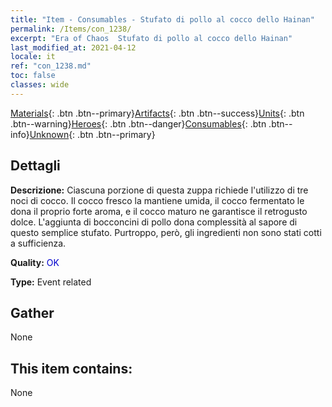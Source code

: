 ```yaml
---
title: "Item - Consumables - Stufato di pollo al cocco dello Hainan"
permalink: /Items/con_1238/
excerpt: "Era of Chaos  Stufato di pollo al cocco dello Hainan"
last_modified_at: 2021-04-12
locale: it
ref: "con_1238.md"
toc: false
classes: wide
---
```

 [Materials](/it/Items/){: .btn .btn--primary}[Artifacts](/it/Items/Artifacts/){: .btn .btn--success}[Units](/it/Items/Units/){: .btn .btn--warning}[Heroes](/it/Items/Heroes/){: .btn .btn--danger}[Consumables](/it/Items/Consumables/){: .btn .btn--info}[Unknown](/it/Items/Unknown/){: .btn .btn--primary}

## Dettagli
 **Descrizione:** Ciascuna porzione di questa zuppa richiede l'utilizzo di tre noci di cocco. Il cocco fresco la mantiene umida, il cocco fermentato le dona il proprio forte aroma, e il cocco maturo ne garantisce il retrogusto dolce. L'aggiunta di bocconcini di pollo dona complessità al sapore di questo semplice stufato. Purtroppo, però, gli ingredienti non sono stati cotti a sufficienza.

 **Quality:** <span style="color: #0000CD">OK</span>

 **Type:** Event related

## Gather

  None

## This item contains:

  None

